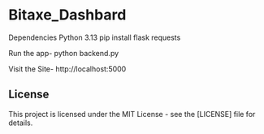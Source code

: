 # Bitaxe_Dashbard


Dependencies
  Python 3.13
  pip install flask requests

Run the app-
  python backend.py

Visit the Site-
  http://localhost:5000



  ## License

This project is licensed under the MIT License - see the [LICENSE] file for details.
